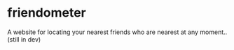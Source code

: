 # friendometer
A website for locating your nearest friends who are nearest at any moment..(still in dev)
